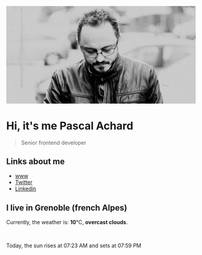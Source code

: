 ![Pascal Achard](./images/photo-pascal-achard.jpg)
# Hi, it's me Pascal Achard
> Senior frontend developer

## Links about me
- [www](https://www.pascal-achard.com)
- [Twitter](https://twitter.com/botmaster)
- [Linkedin](http://www.linkedin.com/in/pascal-achard)


## I live in Grenoble (french Alpes)
Currently, the weather is: **10**°C, **overcast clouds**.

<img src="https://openweathermap.org/img/w/04n.png" alt="">

Today, the sun rises at 07:23 AM and sets at 07:59 PM


<p style="display: flex; flex-wrap: wrap; gap: 20px;">
</p>
